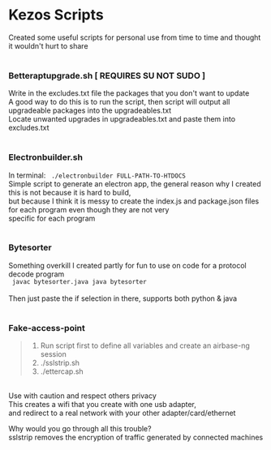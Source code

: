 # Kezos Scripts

Created some useful scripts for personal use from time to time and thought it wouldn't hurt to share <br><br>

### Betteraptupgrade.sh [ REQUIRES SU NOT SUDO ]

Write in the excludes.txt file the packages that you don't want to update <br>
A good way to do this is to run the script, then script will output all upgradeable packages into the upgradeables.txt <br>
Locate unwanted upgrades in upgradeables.txt and paste them into excludes.txt <br><br>

### Electronbuilder.sh

In terminal: <code> ./electronbuilder FULL-PATH-TO-HTDOCS </code> <br>
Simple script to generate an electron app, the general reason why I created this is not because it is hard to build, <br>
but because I think it is messy to create the index.js and package.json files for each program even though they are not very <br>
specific for each program <br><br>

### Bytesorter

Something overkill I created partly for fun to use on code for a protocol decode program
<br><code>
javac bytesorter.java
java bytesorter
</code><br>
Then just paste the if selection in there, supports both python & java<br><br>

### Fake-access-point

> 1. Run script first to define all variables and create an airbase-ng session
> 2. ./sslstrip.sh
> 3. ./ettercap.sh

<br>
Use with caution and respect others privacy <br>
This creates a wifi that you create with one usb adapter, <br>
and redirect to a real network with your other adapter/card/ethernet <br>

Why would you go through all this trouble? <br>
sslstrip removes the encryption of traffic generated by connected machines
